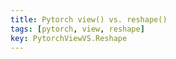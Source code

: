```yaml
---
title: Pytorch view() vs. reshape()
tags: [pytorch, view, reshape]
key: PytorchViewVS.Reshape
---
```


